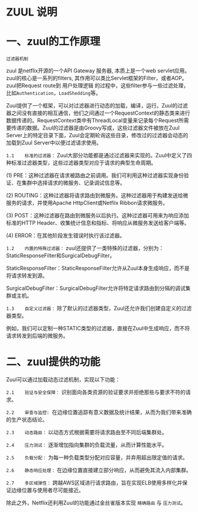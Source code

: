 # ZUUL 说明
#  一、zuul的工作原理
`过滤器机制`

zuul 是netflix开源的一个API Gateway 服务器, 本质上是一个web servlet应用。
zuul的核心是一系列的filters, 其作用可以类比Servlet框架的Filter，或者AOP。
zuul把Request route到 用户处理逻辑 的过程中，这些filter参与一些过滤处理，比如`Authentication`，`LoadShedding`等。

Zuul提供了一个框架，可以对过滤器进行动态的加载，编译，运行。Zuul的过滤器之间没有直接的相互通信，他们之间通过一个RequestContext的静态类来进行数据传递的。RequestContext类中有ThreadLocal变量来记录每个Request所需要传递的数据。Zuul的过滤器是由Groovy写成，这些过滤器文件被放在Zuul Server上的特定目录下面，Zuul会定期轮询这些目录，修改过的过滤器会动态的加载到Zuul Server中以便过滤请求使用。

`1.1	标准的过滤器：` Zuul大部分功能都是通过过滤器来实现的。Zuul中定义了四种标准过滤器类型，这些过滤器类型对应于请求的典型生命周期。

(1) PRE：这种过滤器在请求被路由之前调用。我们可利用这种过滤器实现身份验证、在集群中选择请求的微服务、记录调试信息等。

(2) ROUTING：这种过滤器将请求路由到微服务。这种过滤器用于构建发送给微服务的请求，并使用Apache HttpClient或Netfilx Ribbon请求微服务。

(3) POST：这种过滤器在路由到微服务以后执行。这种过滤器可用来为响应添加标准的HTTP Header、收集统计信息和指标、将响应从微服务发送给客户端等。

(4) ERROR：在其他阶段发生错误时执行该过滤器。

`1.2	内置的特殊过滤器：` zuul还提供了一类特殊的过滤器，分别为：StaticResponseFilter和SurgicalDebugFilter。

StaticResponseFilter：StaticResponseFilter允许从Zuul本身生成响应，而不是将请求转发到源。

SurgicalDebugFilter：SurgicalDebugFilter允许将特定请求路由到分隔的调试集群或主机。

`1.3	自定义过滤器：` 除了默认的过滤器类型，Zuul还允许我们创建自定义的过滤器类型。

例如，我们可以定制一种STATIC类型的过滤器，直接在Zuul中生成响应，而不将请求转发到后端的微服务。
# 二、zuul提供的功能
Zuul可以通过加载动态过滤机制，实现以下功能：

`2.1	验证与安全保障：` 识别面向各类资源的验证要求并拒绝那些与要求不符的请求。

`2.2	审查与监控: `在边缘位置追踪有意义数据及统计结果，从而为我们带来准确的生产状态结论。

`2.3	动态路由：` 以动态方式根据需要将请求路由至不同后端集群处。

`2.4	压力测试：` 逐渐增加指向集群的负载流量，从而计算性能水平。

`2.5	负载分配：` 为每一种负载类型分配对应容量，并弃用超出限定值的请求。

`2.6	静态响应处理：` 在边缘位置直接建立部分响应，从而避免其流入内部集群。

`2.7	多区域弹性：` 跨越AWS区域进行请求路由，旨在实现ELB使用多样化并保证边缘位置与使用者尽可能接近。

除此之外，Netflix还利用Zuul的功能通过金丝雀版本实现 `精确路由` 与 `压力测试`。
